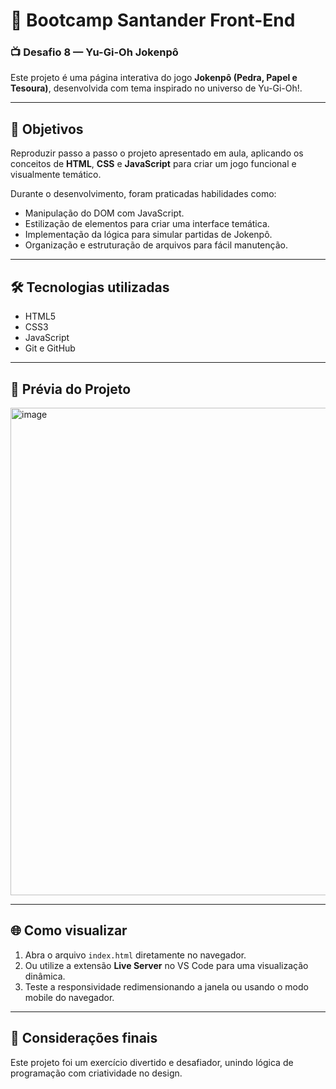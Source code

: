 # 🚀 Bootcamp Santander Front-End

### 📺 Desafio 8 — Yu-Gi-Oh Jokenpô

Este projeto é uma página interativa do jogo **Jokenpô (Pedra, Papel e Tesoura)**, desenvolvida com tema inspirado no universo de Yu-Gi-Oh!.

---

## 🎯 Objetivos

Reproduzir passo a passo o projeto apresentado em aula, aplicando os conceitos de **HTML**, **CSS** e **JavaScript** para criar um jogo funcional e visualmente temático.  

Durante o desenvolvimento, foram praticadas habilidades como:

- Manipulação do DOM com JavaScript.  
- Estilização de elementos para criar uma interface temática.  
- Implementação da lógica para simular partidas de Jokenpô.  
- Organização e estruturação de arquivos para fácil manutenção.

---

## 🛠 Tecnologias utilizadas

- HTML5  
- CSS3  
- JavaScript  
- Git e GitHub  

---

## 📸 Prévia do Projeto

<img width="1440" height="780" alt="image" src="https://github.com/user-attachments/assets/a9b69bec-d228-4350-8b22-e0c1d43731da" />

---

## 🌐 Como visualizar

1. Abra o arquivo `index.html` diretamente no navegador.
2. Ou utilize a extensão **Live Server** no VS Code para uma visualização dinâmica.
3. Teste a responsividade redimensionando a janela ou usando o modo mobile do navegador.

---

## 💙 Considerações finais

Este projeto foi um exercício divertido e desafiador, unindo lógica de programação com criatividade no design.
